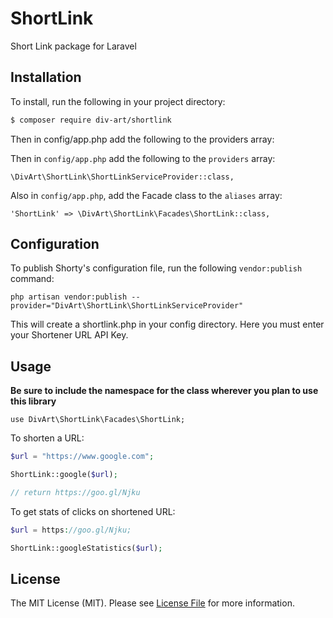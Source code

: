 # ShortLink
Short Link package for Laravel

## Installation

To install, run the following in your project directory:

``` bash
$ composer require div-art/shortlink
```

Then in config/app.php add the following to the providers array:

Then in `config/app.php` add the following to the `providers` array:

```
\DivArt\ShortLink\ShortLinkServiceProvider::class,
```

Also in `config/app.php`, add the Facade class to the `aliases` array:

```
'ShortLink' => \DivArt\ShortLink\Facades\ShortLink::class,
```

## Configuration

To publish Shorty's configuration file, run the following `vendor:publish` command:

```
php artisan vendor:publish --provider="DivArt\ShortLink\ShortLinkServiceProvider"
```

This will create a shortlink.php in your config directory. Here you must enter your Shortener URL API Key.

## Usage

**Be sure to include the namespace for the class wherever you plan to use this library**

```
use DivArt\ShortLink\Facades\ShortLink;
```

To shorten a URL:

``` php
$url = "https://www.google.com";

ShortLink::google($url);

// return https://goo.gl/Njku
```

To get stats of clicks on shortened URL:

``` php
$url = https://goo.gl/Njku;

ShortLink::googleStatistics($url);
```

## License

The MIT License (MIT). Please see [License File](LICENSE.md) for more information.
